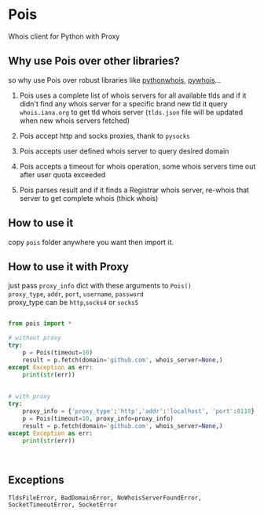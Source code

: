 # Pois
Whois client for Python with Proxy


## Why use Pois over other libraries?


so why use Pois over robust libraries like [pythonwhois](https://github.com/joepie91/python-whois), [pywhois](https://bitbucket.org/richardpenman/pywhois)...


1. Pois uses a complete list of whois servers for all available tlds and if it didn't find any whois server for a specific brand new tld
 it query `whois.iana.org` to get tld whois server (`tlds.json` file will be updated when new whois servers fetched)

 
2. Pois accept http and socks proxies, thank to `pysocks`


3. Pois accepts user defined whois server to query desired domain


4. Pois accepts a timeout for whois operation, some whois servers time out after user quota exceeded


5. Pois parses result and if it finds a Registrar whois server, re-whois that server to get complete whois (thick whois)




## How to use it

copy `pois` folder anywhere you want then import it.



## How to use it with Proxy

just pass `proxy_info` dict with these arguments to `Pois()` <br>
`proxy_type`, `addr`, `port`, `username`, `password`<br>
proxy_type can be `http`,`socks4` or `socks5`


```python

from pois import *

# without proxy
try:
    p = Pois(timeout=10)
    result = p.fetch(domain='github.com', whois_server=None,)
except Exception as err:
    print(str(err))
    
    
# with proxy
try:
    proxy_info = {'proxy_type':'http','addr':'localhost', 'port':8118}
    p = Pois(timeout=10, proxy_info=proxy_info)
    result = p.fetch(domain='github.com', whois_server=None,)
except Exception as err:
    print(str(err))
    
    
```


## Exceptions


```
TldsFileError, BadDomainError, NoWhoisServerFoundError, SocketTimeoutError, SocketError

```





